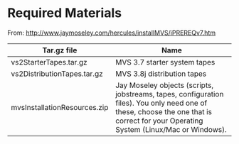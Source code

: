 # Required Materials

From: http://www.jaymoseley.com/hercules/installMVS/iPREREQv7.htm

| Tar.gz file                  | Name                         |
|------------------------------|------------------------------|
| vs2StarterTapes.tar.gz       | MVS 3.7 starter system tapes |
| vs2DistributionTapes.tar.gz  | MVS 3.8j distribution tapes  |
| mvsInstallationResources.zip | Jay Moseley objects (scripts, jobstreams, tapes, configuration files).  You only need one of these, choose the one that is correct for your Operating System (Linux/Mac or Windows). |